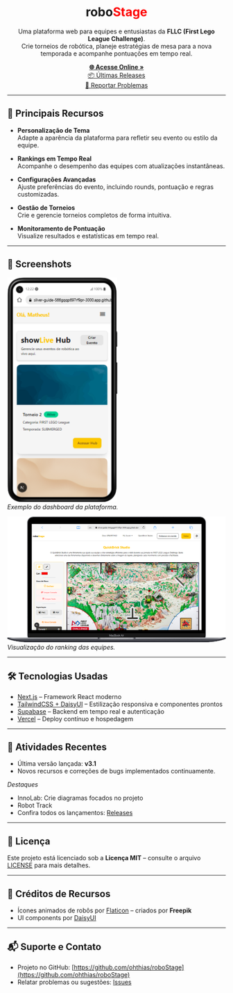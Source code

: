 <h1 align="center">
  robo<span style="color:red;">Stage</span>
</h1>

<p align="center">
  Uma plataforma web para equipes e entusiastas da <strong>FLLC (First Lego League Challenge)</strong>.<br>
  Crie torneios de robótica, planeje estratégias de mesa para a nova temporada e acompanhe pontuações em tempo real.
</p>

<p align="center">
  <a href="https://robo-stage.vercel.app/"><strong>🌐 Acesse Online »</strong></a>
  <br>
  <a href="https://github.com/ohthias/roboStage/releases">📦 Últimas Releases</a>
  <br>
  <a href="https://github.com/ohthias/roboStage/issues">🐞 Reportar Problemas</a>
</p>

---

## 🚀 Principais Recursos

- **Personalização de Tema**  
  Adapte a aparência da plataforma para refletir seu evento ou estilo da equipe.

- **Rankings em Tempo Real**  
  Acompanhe o desempenho das equipes com atualizações instantâneas.

- **Configurações Avançadas**  
  Ajuste preferências do evento, incluindo rounds, pontuação e regras customizadas.

- **Gestão de Torneios**  
  Crie e gerencie torneios completos de forma intuitiva.

- **Monitoramento de Pontuação**  
  Visualize resultados e estatísticas em tempo real.

---

## 📸 Screenshots

![Dashboard](./assets/screenshot_dashboard.png)  
*Exemplo do dashboard da plataforma.*

![Ranking](./assets/screenshot_quickbrick.png)  
*Visualização do ranking das equipes.*

---

## 🛠 Tecnologias Usadas

- [Next.js](https://nextjs.org/) – Framework React moderno
- [TailwindCSS + DaisyUI](https://daisyui.com/) – Estilização responsiva e componentes prontos
- [Supabase](https://supabase.com/) – Backend em tempo real e autenticação
- [Vercel](https://vercel.com/) – Deploy contínuo e hospedagem

---

## 📝 Atividades Recentes

- Última versão lançada: **v3.1**  
- Novos recursos e correções de bugs implementados continuamente.  

*Destaques*
- InnoLab: Crie diagramas focados no projeto
- Robot Track
- Confira todos os lançamentos: [Releases](https://github.com/ohthias/roboStage/releases)

---

## 📄 Licença

Este projeto está licenciado sob a **Licença MIT** – consulte o arquivo [LICENSE](LICENSE) para mais detalhes.

---

## 🙏 Créditos de Recursos

- Ícones animados de robôs por [Flaticon](https://www.flaticon.com/br/icones-animados-gratis/robo) – criados por **Freepik**  
- UI components por [DaisyUI](https://daisyui.com/)  

---

## 📬 Suporte e Contato

- Projeto no GitHub: [https://github.com/ohthias/roboStage](https://github.com/ohthias/roboStage)  
- Relatar problemas ou sugestões: [Issues](https://github.com/ohthias/roboStage/issues)  